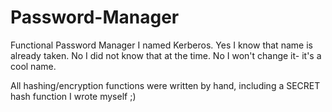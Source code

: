 # Password-Manager
Functional Password Manager I named Kerberos. Yes I know that name is already taken. No I did not know that at the time. No I won't change it- it's a cool name.

All hashing/encryption functions were written by hand, including a SECRET hash function I wrote myself ;)
